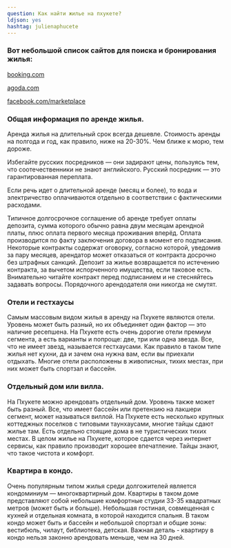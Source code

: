 ```yaml
---
question: Как найти жилье на пхукете?
ldjson: yes
hashtag: julienaphucete
---
```


### Вот небольшой список сайтов для поиска и бронирования жилья:

[booking.com](https://booking.com/)

[agoda.com](https://www.agoda.com)

[facebook.com/marketplace](https://www.facebook.com/marketplace/)

### Общая информация по аренде жилья.

Аренда жилья на длительный срок всегда дешевле. Стоимость аренды на полгода и год, как правило, ниже на 20-30%. Чем ближе к морю, тем дороже.

Избегайте русских посредников — они задирают цены, пользуясь тем, что соотечественники не знают английского. Русский посредник — это гарантированная переплата. 

Если речь идет о длительной аренде (месяц и более), то вода и электричество оплачиваются отдельно в соответствии с фактическими расходами.

Типичное долгосрочное соглашение об аренде требует оплаты депозита, сумма которого обычно равна двум месяцам арендной платы, плюс оплата первого месяца проживания вперёд. Оплата производится по факту заключения договора в момент его подписания. Некоторые контракты содержат оговорку, согласно которой, уведомив за пару месяцев, арендатор может отказаться от контракта досрочно без штрафных санкций. Депозит за жилье возвращается по истечению контракта, за вычетом испорченного имущества, если таковое есть. Внимательно читайте контракт перед подписанием и не стесняйтесь задавать вопросы. Порядочного арендодателя они никогда не смутят.

### Отели и гестхаусы

Самым массовым видом жилья в аренду на Пхукете являются отели. Уровень может быть разный, но их объединяет один фактор — это наличие ресепшена. На Пхукете есть очень дорогие отели премиум сегмента, а есть варианты и попроще: две, три или одна звезда. Все, что не имеет звезд, называется гестхаусами. Как правило в таком типе жилья нет кухни, да и зачем она нужна вам, если вы приехали отдыхать. Многие отели расположены в живописных, тихих местах, при них может быть спортзал и бассейн.

### Отдельный дом или вилла.

На Пхукете можно арендовать отдельный дом. Уровень также может быть разный. Все, что имеет бассейн или претензию на лакшери сегмент, может называться виллой. На Пхукете есть несколько крупных коттеджных поселков с типовыми таунхаусами, многие тайцы сдают жилье там. Есть отдельно стоящие дома в не туристических тихих местах. В целом жилье на Пхукете, которое сдается через интернет сервисы, как правило производит хорошее впечатление. Тайцы знают, что такое чистота и комфорт.

### Квартира в кондо.

Очень популярным типом жилья среди долгожителей является кондоминиум — многоквартирный дом. Квартиры в таком доме представляют собой небольшие комфортные студии 33-35 квадратных метров (может быть и больше). Небольшая гостиная, совмещенная с кухней и отдельная комната, в которой находится спальня. В таком кондо может быть и бассейн и небольшой спортзал и общие зоны: вестибюль, чилаут, библиотека, детская. Важная деталь - квартиру в кондо нельзя законно арендовать меньше, чем на 30 дней.
